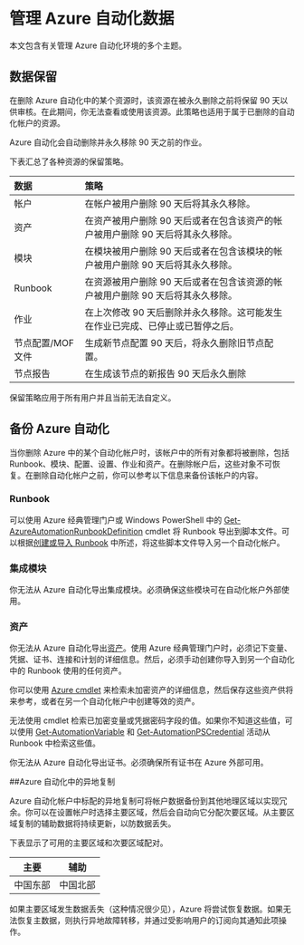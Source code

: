 <properties 
   pageTitle="管理 Azure 自动化数据 | Azure"
   description="本文包含有关管理 Azure 自动化环境的多个主题。Azure 自动化目前包括数据保留和备份 Azure 自动化灾难恢复。"
   services="automation"
   documentationCenter=""
   authors="SnehaGunda"
   manager="stevenka"
   editor="tysonn" />
<tags 
   ms.service="automation"
   ms.devlang="na"
   ms.topic="article"
   ms.tgt_pltfrm="na"
   ms.workload="infrastructure-services"
   ms.date="10/31/2016"
   wacn.date="01/09/2017"
   ms.author="bwren;sngun" />

# 管理 Azure 自动化数据

本文包含有关管理 Azure 自动化环境的多个主题。

## 数据保留

在删除 Azure 自动化中的某个资源时，该资源在被永久删除之前将保留 90 天以供审核。在此期间，你无法查看或使用该资源。此策略也适用于属于已删除的自动化帐户的资源。

Azure 自动化会自动删除并永久移除 90 天之前的作业。

下表汇总了各种资源的保留策略。

|数据|策略|
|:---|:---|
|帐户|在帐户被用户删除 90 天后将其永久移除。|
|资产|在资产被用户删除 90 天后或者在包含该资产的帐户被用户删除 90 天后将其永久移除。|
|模块|在模块被用户删除 90 天后或者在包含该模块的帐户被用户删除 90 天后将其永久移除。|
|Runbook|在资源被用户删除 90 天后或者在包含该资源的帐户被用户删除 90 天后将其永久移除。|
|作业|在上次修改 90 天后删除并永久移除。这可能发生在作业已完成、已停止或已暂停之后。|
|节点配置/MOF 文件| 生成新节点配置 90 天后，将永久删除旧节点配置。|
|节点报告| 在生成该节点的新报告 90 天后永久删除|

保留策略应用于所有用户并且当前无法自定义。

## 备份 Azure 自动化

当你删除 Azure 中的某个自动化帐户时，该帐户中的所有对象都将被删除，包括 Runbook、模块、配置、设置、作业和资产。在删除帐户后，这些对象不可恢复。在删除自动化帐户之前，你可以参考以下信息来备份该帐户的内容。

### Runbook

可以使用 Azure 经典管理门户或 Windows PowerShell 中的 [Get-AzureAutomationRunbookDefinition](https://msdn.microsoft.com/zh-cn/library/dn690269.aspx) cmdlet 将 Runbook 导出到脚本文件。可以根据[创建或导入 Runbook](/documentation/articles/automation-creating-importing-runbook/) 中所述，将这些脚本文件导入另一个自动化帐户。


### 集成模块

你无法从 Azure 自动化导出集成模块。必须确保这些模块可在自动化帐户外部使用。

### 资产

你无法从 Azure 自动化导出[资产](/documentation/services/automation/)。使用 Azure 经典管理门户时，必须记下变量、凭据、证书、连接和计划的详细信息。然后，必须手动创建你导入到另一个自动化中的 Runbook 使用的任何资产。

你可以使用 [Azure cmdlet](https://msdn.microsoft.com/zh-cn/library/dn690262.aspx) 来检索未加密资产的详细信息，然后保存这些资产供将来参考，或者在另一个自动化帐户中创建等效的资产。

无法使用 cmdlet 检索已加密变量或凭据密码字段的值。如果你不知道这些值，可以使用 [Get-AutomationVariable](/documentation/articles/automation-variables/) 和 [Get-AutomationPSCredential](/documentation/articles/automation-credentials/) 活动从 Runbook 中检索这些值。

你无法从 Azure 自动化导出证书。必须确保所有证书在 Azure 外部可用。

##Azure 自动化中的异地复制

Azure 自动化帐户中标配的异地复制可将帐户数据备份到其他地理区域以实现冗余。你可以在设置帐户时选择主要区域，然后会自动向它分配次要区域。从主要区域复制的辅助数据将持续更新，以防数据丢失。

下表显示了可用的主要区域和次要区域配对。

|主要 |辅助
| ---------------   |----------------
|中国东部 |中国北部

如果主要区域发生数据丢失（这种情况很少见），Azure 将尝试恢复数据。如果无法恢复主数据，则执行异地故障转移，并通过受影响用户的订阅向其通知此项操作。

<!---HONumber=Mooncake_Quality_Review_0104_2017-->